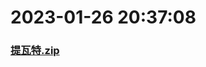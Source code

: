 # 2023-01-26 20:37:08

### [提瓦特.zip](https://raw.githubusercontent.com/Sam5440/Genshin_Impact_Teleport_Files/main/AutoGeneratePoint/Points%28SortByItemKind%29%5Bver2.8%5D%5Bcn-en%5D%5B2022-10-19%5D/Teleport%20ALL%20AutoRange15m%20y_offset_3m%20CN/%E6%A4%8D%E7%89%A9/%E7%BB%AF%E6%A8%B1%E7%BB%A3%E7%90%83/%E6%8F%90%E7%93%A6%E7%89%B9.zip)

